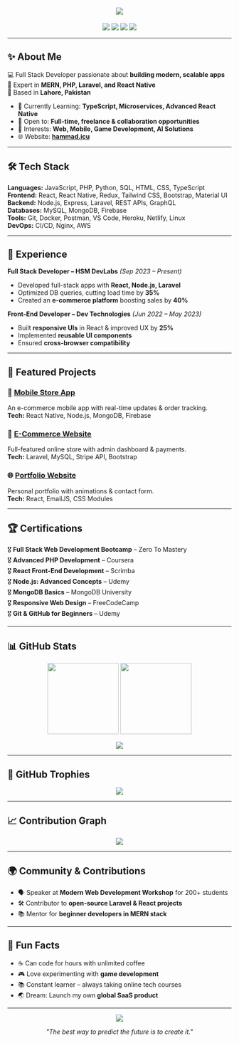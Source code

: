 <!-- Premium Dark + Gold GitHub Profile -->
<h1 align="center">
  <img src="https://readme-typing-svg.herokuapp.com?size=30&color=FFD700&center=true&vCenter=true&width=600&lines=Hi+I'm+Hammad+%F0%9F%91%8B;Full+Stack+Web+%26+Mobile+Developer;MERN+Stack+%7C+PHP+%7C+Laravel;Open+Source+Enthusiast" />
</h1>

<p align="center">
  <a href="https://www.linkedin.com/in/hammad-idrees-b268792b2/"><img src="https://img.shields.io/badge/-LinkedIn-0A66C2?style=for-the-badge&logo=linkedin&logoColor=white"></a>
  <a href="mailto:hammadicu@gmail.com"><img src="https://img.shields.io/badge/-Email-D14836?style=for-the-badge&logo=gmail&logoColor=white"></a>
  <a href="https://github.com/hammad837"><img src="https://img.shields.io/github/followers/hammad837?style=for-the-badge&logo=github&color=FFD700"></a>
  <a href="https://instagram.com/hammad_837"><img src="https://img.shields.io/badge/-Instagram-E4405F?style=for-the-badge&logo=instagram&logoColor=white"></a>
</p>

---

## ✨ About Me
💻 Full Stack Developer passionate about **building modern, scalable apps**  
🎯 Expert in **MERN, PHP, Laravel, and React Native**  
📍 Based in **Lahore, Pakistan**  

- 🚀 Currently Learning: **TypeScript, Microservices, Advanced React Native**  
- 💼 Open to: **Full-time, freelance & collaboration opportunities**  
- 🎯 Interests: **Web, Mobile, Game Development, AI Solutions**  
- 🌐 Website: **[hammad.icu](https://hammad.icu)**  

---

## 🛠 Tech Stack
**Languages:** JavaScript, PHP, Python, SQL, HTML, CSS, TypeScript  
**Frontend:** React, React Native, Redux, Tailwind CSS, Bootstrap, Material UI  
**Backend:** Node.js, Express, Laravel, REST APIs, GraphQL  
**Databases:** MySQL, MongoDB, Firebase  
**Tools:** Git, Docker, Postman, VS Code, Heroku, Netlify, Linux  
**DevOps:** CI/CD, Nginx, AWS  

---

## 💼 Experience
**Full Stack Developer – HSM DevLabs** _(Sep 2023 – Present)_  
- Developed full-stack apps with **React, Node.js, Laravel**  
- Optimized DB queries, cutting load time by **35%**  
- Created an **e-commerce platform** boosting sales by **40%**

**Front-End Developer – Dev Technologies** _(Jun 2022 – May 2023)_  
- Built **responsive UIs** in React & improved UX by **25%**  
- Implemented **reusable UI components**  
- Ensured **cross-browser compatibility**  

---

## 🚀 Featured Projects
### 📱 [Mobile Store App](https://github.com/hammad837/mobilestore)
An e-commerce mobile app with real-time updates & order tracking.  
**Tech:** React Native, Node.js, MongoDB, Firebase  

### 🛒 [E-Commerce Website](https://github.com/hammad837/ecommerce-site)
Full-featured online store with admin dashboard & payments.  
**Tech:** Laravel, MySQL, Stripe API, Bootstrap  

### 🌐 [Portfolio Website](https://hammad.icu)
Personal portfolio with animations & contact form.  
**Tech:** React, EmailJS, CSS Modules  

---

## 🏆 Certifications
🎖 **Full Stack Web Development Bootcamp** – Zero To Mastery  
🎖 **Advanced PHP Development** – Coursera  
🎖 **React Front-End Development** – Scrimba  
🎖 **Node.js: Advanced Concepts** – Udemy  
🎖 **MongoDB Basics** – MongoDB University  
🎖 **Responsive Web Design** – FreeCodeCamp  
🎖 **Git & GitHub for Beginners** – Udemy  

---

## 📊 GitHub Stats
<p align="center">
  <img src="https://github-readme-stats.vercel.app/api?username=hammad837&show_icons=true&theme=tokyonight&title_color=FFD700&icon_color=FFD700" height="160">
  <img src="https://github-readme-streak-stats.vercel.app?user=hammad837&theme=tokyonight&fire=FFD700&ring=FFD700" height="160">
</p>
<p align="center">
  <img src="https://github-readme-stats.vercel.app/api/top-langs/?username=hammad837&layout=compact&theme=tokyonight&title_color=FFD700">
</p>

---

## 🏅 GitHub Trophies
<p align="center">
  <img src="https://github-profile-trophy.vercel.app/?username=hammad837&theme=onedark&no-frame=true&row=1&column=6&margin-w=15&margin-h=15" />
</p>

---

## 📈 Contribution Graph
<p align="center">
  <img src="https://github-readme-activity-graph.vercel.app/graph?username=hammad837&theme=react-dark&hide_border=true&area=true&title_color=FFD700&color=FFD700" />
</p>

---

## 🌍 Community & Contributions
- 🗣 Speaker at **Modern Web Development Workshop** for 200+ students  
- 🛠 Contributor to **open-source Laravel & React projects**  
- 📚 Mentor for **beginner developers in MERN stack**  

---

## 🎯 Fun Facts
- ☕ Can code for hours with unlimited coffee  
- 🎮 Love experimenting with **game development**  
- 📚 Constant learner – always taking online tech courses  
- 🌏 Dream: Launch my own **global SaaS product**  

---

<p align="center">
  <img src="https://komarev.com/ghpvc/?username=hammad837&style=flat-square&color=FFD700">
</p>
<p align="center"><i>"The best way to predict the future is to create it."</i></p>
